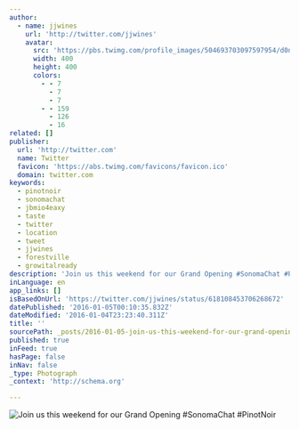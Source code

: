 ```yaml
---
author:
  - name: jjwines
    url: 'http://twitter.com/jjwines'
    avatar:
      src: 'https://pbs.twimg.com/profile_images/504693703097597954/d0n6QOX7_400x400.png'
      width: 400
      height: 400
      colors:
        - - 7
          - 7
          - 7
        - - 159
          - 126
          - 16
related: []
publisher:
  url: 'http://twitter.com'
  name: Twitter
  favicon: 'https://abs.twimg.com/favicons/favicon.ico'
  domain: twitter.com
keywords:
  - pinotnoir
  - sonomachat
  - jbmio4eaxy
  - taste
  - twitter
  - location
  - tweet
  - jjwines
  - forestville
  - growitalready
description: 'Join us this weekend for our Grand Opening #SonomaChat #PinotNoir'
inLanguage: en
app_links: []
isBasedOnUrl: 'https://twitter.com/jjwines/status/618108453706268672'
datePublished: '2016-01-05T00:10:35.832Z'
dateModified: '2016-01-04T23:23:40.311Z'
title: ''
sourcePath: _posts/2016-01-05-join-us-this-weekend-for-our-grand-opening-sonomachat-pino.md
published: true
inFeed: true
hasPage: false
inNav: false
_type: Photograph
_context: 'http://schema.org'

---
```

![Join us this weekend for our Grand Opening &num;SonomaChat &num;PinotNoir](https://pbs.twimg.com/media/CJP2W-IUAAAfERs.jpg:large)